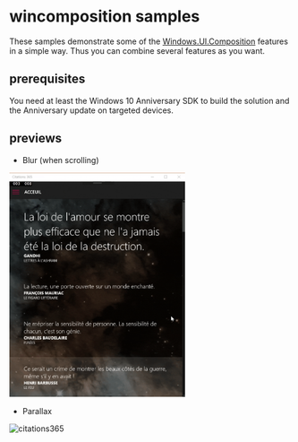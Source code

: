 # wincomposition samples

These samples demonstrate some of the [Windows.UI.Composition](https://msdn.microsoft.com/en-us/windows/uwp/graphics/composition-animation) features
in a simple way. Thus you can combine several features as you want.

## prerequisites
You need at least the Windows 10 Anniversary SDK to build the solution
and the Anniversary update on targeted devices.

## previews

* Blur (when scrolling)
<img src="screens/uwp_blur.gif" alt="citations365" height="400" />

* Parallax
<img src="screens/uwp_parallax.gif" alt="citations365" height="400" />
